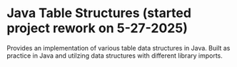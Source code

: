 # Java Table Structures (started project rework on 5-27-2025)

Provides an implementation of various table data structures in Java. Built as practice in Java and utilzing data structures with different library imports.
